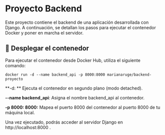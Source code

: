 # Proyecto Backend

Este proyecto contiene el backend de una aplicación desarrollada con Django. A continuación, se detallan los pasos para ejecutar el contenedor Docker y poner en marcha el servidor.

## 🚀 Desplegar el contenedor

Para ejecutar el contenedor desde Docker Hub, utiliza el siguiente comando:

```
docker run -d --name backend_api -p 8000:8000 marianaruge/backend-proyecto
```

**-d: ** Ejecuta el contenedor en segundo plano (modo detached).

**--name backend_api**: Asigna el nombre backend_api al contenedor.

**-p 8000: 8000:** Mapea el puerto 8000 del contenedor al puerto 8000 de tu máquina local.

Una vez ejecutado, podrás acceder al servidor Django en http://localhost:8000
.